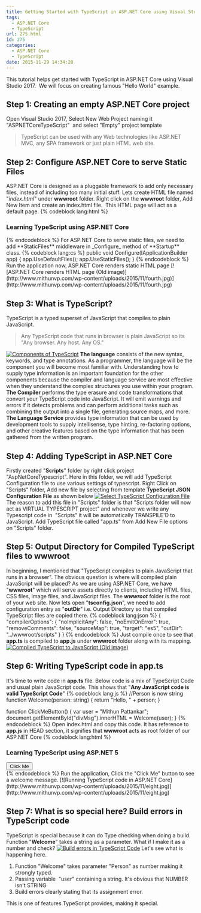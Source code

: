 ```yaml
---
title: Getting Started with TypeScript in ASP.NET Core using Visual Studio
tags:
  - ASP.NET Core
  - TypeScript
url: 275.html
id: 275
categories:
  - ASP.NET Core
  - TypeScript
date: 2015-11-29 14:34:20
---
```


This tutorial helps get started with TypeScript in ASP.NET Core using Visual Studio 2017.  We will focus on creating famous "Hello World" example.

## Step 1: Creating an empty ASP.NET Core project

Open Visual Studio 2017, Select New Web Project naming it "ASPNETCoreTypeScript"  and select "Empty" project template

> TypeScript can be used with any Web technologies like ASP.NET MVC, any SPA framework or just plain HTML web site.

## Step 2: Configure ASP.NET Core to serve Static Files

ASP.NET Core is designed as a pluggable framework to add only necessary files, instead of including too many initial stuff. Lets create HTML file named "_index.html_" under **wwwroot** folder. Right click on the **wwwroot** folder, Add New Item and create an index.html file.  This HTML page will act as a default page.
{% codeblock lang:html %}

<!DOCTYPE html>
<html>
<head>
    <meta charset="utf-8" />
    <title>ASP.NET Core TypeScript</title>
</head>
<body>
    <h3>Learning TypeScript using ASP.NET Core</h3>
</body>
</html>
{% endcodeblock %}
For ASP.NET Core to serve static files, we need to add **StaticFiles** middleware in _Configure_ method of **Startup** class.
{% codeblock lang:cs %}
public void Configure(IApplicationBuilder app)
{  
 app.UseDefaultFiles();
app.UseStaticFiles();
}
{% endcodeblock %}
Run the application now, ASP.NET Core renders static HTML page [![ASP.NET Core renders HTML page (Old image)](http://www.mithunvp.com/wp-content/uploads/2015/11/fourth.jpg)](http://www.mithunvp.com/wp-content/uploads/2015/11/fourth.jpg)

## Step 3: What is TypeScript?

TypeScript is a typed superset of JavaScript that compiles to plain JavaScript.

> Any TypeScript code that runs in browser is plain JavaScript so its "Any browser. Any host. Any OS."

[![Components of TypeScript](http://www.mithunvp.com/wp-content/uploads/2015/11/five-300x281.jpg)](http://www.mithunvp.com/wp-content/uploads/2015/11/five.jpg) **The language** consists of the new syntax, keywords, and type annotations. As a programmer, the language will be the component you will become most familiar with. Understanding how to supply type information is an important foundation for the other components because the compiler and language service are most effective when they understand the complex structures you use within your program. **The Compiler** performs the type erasure and code transformations that convert your TypeScript code into JavaScript. It will emit warnings and errors if it detects problems and can perform additional tasks such as combining the output into a single file, generating source maps, and more. **The Language Service** provides type information that can be used by development tools to supply intellisense, type hinting, re-factoring options, and other creative features based on the type information that has been gathered from the written program.

## Step 4: Adding TypeScript in ASP.NET Core

Firstly created "**Scripts**" folder by right click project "AspNetCoreTypescript". Here in this folder, we will add TypeScript Configuration file to use various settings of typescript. Right Click on "Scripts" folder, Add new file by selecting from template **TypeScript JSON Configuration File** as shown below [![Select TypeScript Configuration File](http://www.mithunvp.com/wp-content/uploads/2015/11/six.jpg)](http://www.mithunvp.com/wp-content/uploads/2015/11/six.jpg) The reason to add this file in "Scripts" folder is that "Scripts folder will now act as VIRTUAL TYPESCRIPT project" and whenever we write any Typescript code in  "Scripts" it will be automatically TRANSPILE'D to JavaScript. Add TypeScript file called "app.ts" from Add New File options on "Scripts" folder.

## Step 5: Output Directory for Compiled TypeScript files to wwwroot

In beginning, I mentioned that "TypeScript compiles to plain JavaScript that runs in a browser". The obvious question is where will compiled plain JavaScript will be placed? As we are using ASP.NET Core, we have "**wwwroot**" which will serve assets directly to clients, including HTML files, CSS files, image files, and JavaScript files. The _**wwwroot**_ folder is the root of your web site. Now lets open "**tsconfig.json**", we need to add configuration entry as "**outDir**" i.e. Output Directory so that compiled TypeScript files are copied there.
{% codeblock lang:json %}
{
"compilerOptions": {
"noImplicitAny": false,
"noEmitOnError": true,
"removeComments": false,
"sourceMap": true,
"target": "es5",
"outDir": "../wwwroot/scripts"
}
}
{% endcodeblock %}
Just compile once to see that **app.ts** is compiled to **app.js** under **wwwroot** folder along with its mapping.[![Compiled TypeScript to JavaScript (Old image)](http://www.mithunvp.com/wp-content/uploads/2015/11/seven.jpg)](http://www.mithunvp.com/wp-content/uploads/2015/11/seven.jpg)

## Step 6: Writing TypeScript code in app.ts

It's time to write code in **app.ts** file. Below code is a mix of TypeScript Code and usual plain JavaScript code. This shows that "**Any JavaScript code is valid TypeScript Code**"
{% codeblock lang:js %}
//Person is now string
function Welcome(person: string) {
return "Hello, " + person;
}

function ClickMeButton() {
var user = "Mithun Pattankar";
document.getElementById("divMsg").innerHTML = Welcome(user);
}
{% endcodeblock %}
Open index.html and copy this code. It has reference to **app.js** in HEAD section, it signifies that **wwwroot** acts as root folder of our ASP.NET Core
{% codeblock lang:html %}

<!DOCTYPE html>
<html>
<head>
    <meta charset="utf-8" />
    <title>ASP.NET 5 TypeScript</title>
    <!\-\- app.js is loaded from wwwroot folder -->
    <script src="scripts/app.js"></script>
</head>
<body>
    <h3>Learning TypeScript using ASP.NET 5</h3>
    <input type="button" style="width:70px;" value="Click Me" onclick="ClickMeButton()"/>
    <div id="divMsg"></div>
</body>
</html>
{% endcodeblock %}
Run the application, Click the "Click Me" button to see a welcome message. [![Running TypeScript code in ASP.NET Core](http://www.mithunvp.com/wp-content/uploads/2015/11/eight.jpg)](http://www.mithunvp.com/wp-content/uploads/2015/11/eight.jpg)

## Step 7: What is so special here? Build errors in TypeScript code

TypeScript is special because it can do Type checking when doing a build. Function "**Welcome**" takes a string as a parameter. What if I make it as a number and check? [![Build errors in TypeScript Code](http://www.mithunvp.com/wp-content/uploads/2015/11/nine-1024x468.jpg)](http://www.mithunvp.com/wp-content/uploads/2015/11/nine.jpg) Let's see what is happening here.

1.  Function "Welcome" takes parameter "Person" as number making it strongly typed.
2.  Passing variable  "user" containing a string. It's obvious that NUMBER isn't STRING
3.  Build errors clearly stating that its assignment error.

This is one of features TypeScript provides, making it special.
